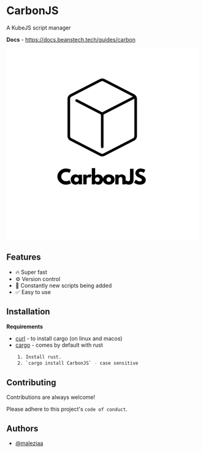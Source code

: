 
# CarbonJS

A KubeJS script manager 

**Docs** - https://docs.beanstech.tech/guides/carbon 

![CarbonJS logo](assets/logo.png)
## Features

- 🔥 Super fast
- ⚙️ Version control
- 📁 Constantly new scripts being added
- ✅ Easy to use

## Installation

**Requirements**

- [curl](https://curl.se/) - to install cargo (on linux and macos)
- [cargo](https://www.rust-lang.org/) - comes by default with rust

```bash
    1. Install rust.
    2. `cargo install CarbonJS` - case sensitive
```
    

## Contributing

Contributions are always welcome!

Please adhere to this project's `code of conduct`.

## Authors

- [@malezjaa](https://github.com/malezjaa)

